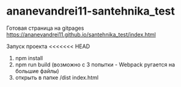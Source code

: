 # ananevandrei11-santehnika_test
Готовая страница на gitpages
https://ananevandrei11.github.io/santehnika_test/index.html

Запуск проекта
<<<<<<< HEAD
1) npm install 
2) npm run build (возможно с 3 попытки - Webpack ругается на большие файлы)
3) открыть в папке /dist index.html
